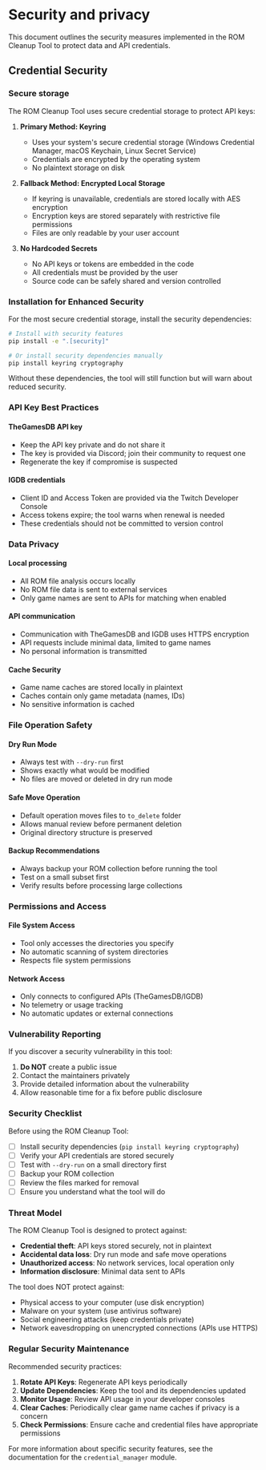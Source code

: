# Security and privacy

This document outlines the security measures implemented in the ROM Cleanup Tool to protect data and API credentials.

## Credential Security

### Secure storage
The ROM Cleanup Tool uses secure credential storage to protect API keys:

1. **Primary Method: Keyring**
   - Uses your system's secure credential storage (Windows Credential Manager, macOS Keychain, Linux Secret Service)
   - Credentials are encrypted by the operating system
   - No plaintext storage on disk

2. **Fallback Method: Encrypted Local Storage**
   - If keyring is unavailable, credentials are stored locally with AES encryption
   - Encryption keys are stored separately with restrictive file permissions
   - Files are only readable by your user account

3. **No Hardcoded Secrets**
   - No API keys or tokens are embedded in the code
   - All credentials must be provided by the user
   - Source code can be safely shared and version controlled

### Installation for Enhanced Security

For the most secure credential storage, install the security dependencies:

```bash
# Install with security features
pip install -e ".[security]"

# Or install security dependencies manually
pip install keyring cryptography
```

Without these dependencies, the tool will still function but will warn about reduced security.

### API Key Best Practices

#### TheGamesDB API key
- Keep the API key private and do not share it
- The key is provided via Discord; join their community to request one
- Regenerate the key if compromise is suspected

#### IGDB credentials
- Client ID and Access Token are provided via the Twitch Developer Console
- Access tokens expire; the tool warns when renewal is needed
- These credentials should not be committed to version control

### Data Privacy

#### Local processing
- All ROM file analysis occurs locally
- No ROM file data is sent to external services
- Only game names are sent to APIs for matching when enabled

#### API communication
- Communication with TheGamesDB and IGDB uses HTTPS encryption
- API requests include minimal data, limited to game names
- No personal information is transmitted

#### Cache Security
- Game name caches are stored locally in plaintext
- Caches contain only game metadata (names, IDs)
- No sensitive information is cached

### File Operation Safety

#### Dry Run Mode
- Always test with `--dry-run` first
- Shows exactly what would be modified
- No files are moved or deleted in dry run mode

#### Safe Move Operation
- Default operation moves files to `to_delete` folder
- Allows manual review before permanent deletion
- Original directory structure is preserved

#### Backup Recommendations
- Always backup your ROM collection before running the tool
- Test on a small subset first
- Verify results before processing large collections

### Permissions and Access

#### File System Access
- Tool only accesses the directories you specify
- No automatic scanning of system directories
- Respects file system permissions

#### Network Access
- Only connects to configured APIs (TheGamesDB/IGDB)
- No telemetry or usage tracking
- No automatic updates or external connections

### Vulnerability Reporting

If you discover a security vulnerability in this tool:

1. **Do NOT** create a public issue
2. Contact the maintainers privately
3. Provide detailed information about the vulnerability
4. Allow reasonable time for a fix before public disclosure

### Security Checklist

Before using the ROM Cleanup Tool:

- [ ] Install security dependencies (`pip install keyring cryptography`)
- [ ] Verify your API credentials are stored securely
- [ ] Test with `--dry-run` on a small directory first
- [ ] Backup your ROM collection
- [ ] Review the files marked for removal
- [ ] Ensure you understand what the tool will do

### Threat Model

The ROM Cleanup Tool is designed to protect against:

- **Credential theft**: API keys stored securely, not in plaintext
- **Accidental data loss**: Dry run mode and safe move operations
- **Unauthorized access**: No network services, local operation only
- **Information disclosure**: Minimal data sent to APIs

The tool does NOT protect against:
- Physical access to your computer (use disk encryption)
- Malware on your system (use antivirus software)
- Social engineering attacks (keep credentials private)
- Network eavesdropping on unencrypted connections (APIs use HTTPS)

### Regular Security Maintenance

Recommended security practices:

1. **Rotate API Keys**: Regenerate API keys periodically
2. **Update Dependencies**: Keep the tool and its dependencies updated
3. **Monitor Usage**: Review API usage in your developer consoles
4. **Clear Caches**: Periodically clear game name caches if privacy is a concern
5. **Check Permissions**: Ensure cache and credential files have appropriate permissions

For more information about specific security features, see the documentation for the `credential_manager` module.